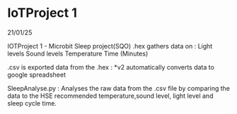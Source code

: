 # IoTProject 1
21/01/25

IOTProject 1 - Microbit Sleep project(SQO) 
.hex gathers data on : 
Light levels
Sound levels
Temperature
Time (Minutes)


.csv is exported data from the .hex :
*v2 automatically converts data to google spreadsheet


SleepAnalyse.py : 
Analyses the raw data from the .csv file by comparing the data to the HSE recommended temperature,sound level, light level and sleep cycle time.
